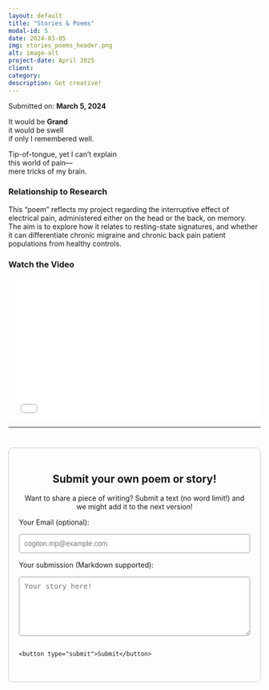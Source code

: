 ```yaml
---
layout: default
title: "Stories & Poems"
modal-id: 5
date: 2024-03-05
img: stories_poems_header.png
alt: image-alt
project-date: April 2025
client:
category:
description: Get creative!
---
```


<div class="max-w-3xl mx-auto p-6">

  <div class="text-center">
    <p class="text-sm text-gray-500 mt-1">Submitted on: <strong>March 5, 2024</strong></p>
    <div class="prose prose-lg">
      <p>It would be <strong>Grand</strong><br>
      it would be swell<br>
      if only I remembered well.</p>
      <p>Tip-of-tongue, yet I can’t explain<br>
      this world of pain—<br>
      mere tricks of my brain.</p>
    </div>

  <section class="mt-6">
    <h3 class="text-xl font-semibold mb-2">Relationship to Research</h3>
    <p class="text-gray-700 leading-relaxed">
      This “poem” reflects my project regarding the interruptive effect of electrical pain, administered either on the head or the back, on memory.
      The aim is to explore how it relates to resting-state signatures, and whether it can differentiate chronic migraine and chronic back pain 
      patient populations from healthy controls.
    </p>
  </section>

</div>

 <!-- Embedded YouTube video -->
<div class="mt-8">
  <h3 class="text-xl font-semibold mb-2 text-center">Watch the Video</h3>
  <div style="position: relative; padding-bottom: 56.25%; height: 0; overflow: hidden; max-width: 100%;">
    <iframe 
      src="[https://www.youtube.com/embed/dQw4w9WgXcQ](https://www.youtube.com/embed/xN9PbhDOS1Isi=W9zSNz8-9WqiAO65)" 
      style="position: absolute; top: 0; left: 0; width: 100%; height: 100%;" 
      frameborder="0" 
      allow="autoplay; encrypted-media; gyroscope; picture-in-picture"
      allowfullscreen>
    </iframe>
  </div>
</div>


<!-- SUBMISSION BOX -->
<hr class="quiz-separator">

<div class="submission-section">
  <h2 style="text-align:center;">Submit your own poem or story!</h2>
  <p style="text-align:center;">Want to share a piece of writing? Submit a text (no word limit!) and we might add it to the next version!</p>

  <form action="https://formspree.io/f/YOUR_FORM_ID" method="POST" class="submission-form">
    <label for="email">Your Email (optional):</label>
    <input type="email" name="email" id="email" placeholder="cogiton.mp@example.com">
    <label for="message">Your submission (Markdown supported):</label>
    <textarea name="message" id="message" rows="6" placeholder="Your story here!"></textarea>

    <button type="submit">Submit</button>
  </form>
</div>

<!-- SUBMISSION STYLES -->
<style>
.submission-section {
  max-width: 700px;
  margin: 40px auto;
  padding: 20px;
  border: 1px solid #ccc;
  border-radius: 8px;
}
.submission-form {
  display: flex;
  flex-direction: column;
  gap: 15px;
}
.submission-form input,
.submission-form textarea {
  width: 100%;
  padding: 10px;
  border: 1px solid #999;
  border-radius: 5px;
  font-size: 14px;
}
.submission-form button {
  width: fit-content;
  padding: 10px 20px;
  background-color: #008CBA;
  color: white;
  border: none;
  border-radius: 5px;
  cursor: pointer;
}
.submission-form button:hover {
  background-color: #005f8c;
}
</style>

